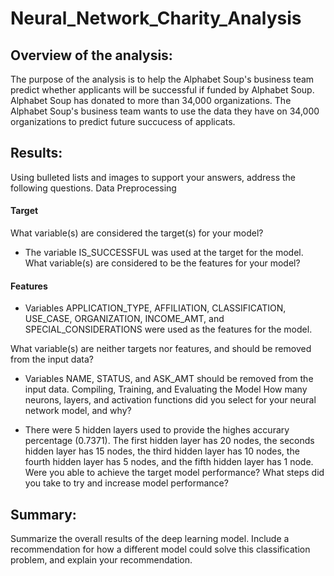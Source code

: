 # Neural_Network_Charity_Analysis

## Overview of the analysis: 
The purpose of the analysis is to help the Alphabet Soup's business team predict whether applicants will be successful if funded by Alphabet Soup. Alphabet Soup has donated to more than 34,000 organizations. The Alphabet Soup's business team wants to use the data they have on 34,000 organizations to predict future succucess of applicats.

## Results: 
Using bulleted lists and images to support your answers, address the following questions.
Data Preprocessing

#### Target
What variable(s) are considered the target(s) for your model?
- The variable IS_SUCCESSFUL was used at the target for the model.
What variable(s) are considered to be the features for your model?
#### Features
- Variables APPLICATION_TYPE, AFFILIATION, CLASSIFICATION, USE_CASE, ORGANIZATION, INCOME_AMT, and SPECIAL_CONSIDERATIONS were used as the features for the model.

What variable(s) are neither targets nor features, and should be removed from the input data?
- Variables NAME, STATUS, and ASK_AMT should be removed from the input data.
Compiling, Training, and Evaluating the Model
How many neurons, layers, and activation functions did you select for your neural network model, and why?

- There were 5 hidden layers used to provide the highes accurary percentage (0.7371). The first hidden layer has 20 nodes, the seconds hidden layer has 15 nodes, the third hidden layer has 10 nodes, the fourth hidden layer has 5 nodes, and the fifth hidden layer has 1 node. 
Were you able to achieve the target model performance?
What steps did you take to try and increase model performance?

## Summary:
Summarize the overall results of the deep learning model. Include a recommendation for how a different model could solve this classification problem, and explain your recommendation.
